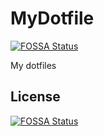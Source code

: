 # MyDotfile
[![FOSSA Status](https://app.fossa.com/api/projects/git%2Bgithub.com%2FDreamOneX%2FMyDotfiles.svg?type=shield)](https://app.fossa.com/projects/git%2Bgithub.com%2FDreamOneX%2FMyDotfiles?ref=badge_shield)

My dotfiles


## License
[![FOSSA Status](https://app.fossa.com/api/projects/git%2Bgithub.com%2FDreamOneX%2FMyDotfiles.svg?type=large)](https://app.fossa.com/projects/git%2Bgithub.com%2FDreamOneX%2FMyDotfiles?ref=badge_large)